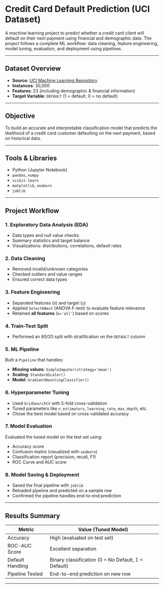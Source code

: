 #  Credit Card Default Prediction (UCI Dataset)

A machine learning project to predict whether a credit card client will default on their next payment using financial and demographic data. The project follows a complete ML workflow: data cleaning, feature engineering, model tuning, evaluation, and deployment using pipelines.

---

##  Dataset Overview

- **Source**: [UCI Machine Learning Repository](https://archive.ics.uci.edu/ml/datasets/default+of+credit+card+clients)
- **Instances**: 30,000
- **Features**: 23 (including demographic & financial information)
- **Target Variable**: `DEFAULT` (1 = default, 0 = no default)

---

##  Objective

To build an accurate and interpretable classification model that predicts the likelihood of a credit card customer defaulting on the next payment, based on historical data.

---

##  Tools & Libraries

- Python (Jupyter Notebook)
- `pandas`, `numpy`
- `scikit-learn`
- `matplotlib`, `seaborn`
- `joblib`

---

##  Project Workflow

### 1.  Exploratory Data Analysis (EDA)
- Data types and null value checks
- Summary statistics and target balance
- Visualizations: distributions, correlations, default rates

### 2.  Data Cleaning
- Removed invalid/unknown categories
- Checked outliers and value ranges
- Ensured correct data types

### 3.  Feature Engineering
- Separated features (`X`) and target (`y`)
- Applied `SelectKBest` (ANOVA F-test) to evaluate feature relevance
- Retained **all features** (`k='all'`) based on scores

### 4.  Train-Test Split
- Performed an 80/20 split with stratification on the `DEFAULT` column

### 5.  ML Pipeline
Built a `Pipeline` that handles:
- **Missing values**: `SimpleImputer(strategy='mean')`
- **Scaling**: `StandardScaler()`
- **Model**: `GradientBoostingClassifier()`

### 6.  Hyperparameter Tuning
- Used `GridSearchCV` with 5-fold cross-validation
- Tuned parameters like `n_estimators`, `learning_rate`, `max_depth`, etc.
- Chose the best model based on cross-validated accuracy

### 7.  Model Evaluation
Evaluated the tuned model on the test set using:
- Accuracy score
- Confusion matrix (visualized with `seaborn`)
- Classification report (precision, recall, F1)
- ROC Curve and AUC score

### 8.  Model Saving & Deployment
- Saved the final pipeline with `joblib`
- Reloaded pipeline and predicted on a sample row
- Confirmed the pipeline handles end-to-end prediction

---

##  Results Summary

| Metric           | Value (Tuned Model) |
|------------------|---------------------|
| Accuracy         |  High (evaluated on test set) |
| ROC-AUC Score    |  Excellent separation |
| Default Handling |  Binary classification (0 = No Default, 1 = Default) |
| Pipeline Tested  |  End-to-end prediction on new row |

---




